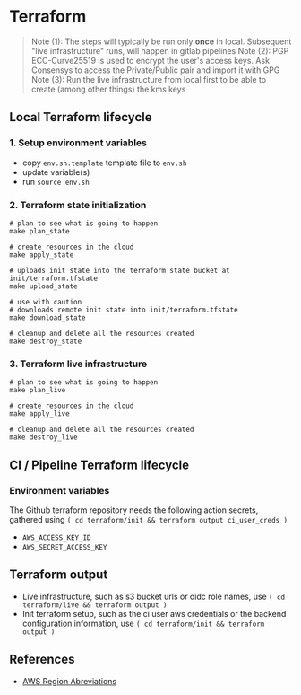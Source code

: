 # Terraform

> Note (1): The steps will typically be run only **once** in local. Subsequent "live infrastructure" runs, will happen in gitlab pipelines
> Note (2): PGP ECC-Curve25519  is used to encrypt the user's access keys. Ask Consensys to access the Private/Public pair and import it with GPG
> Note (3): Run the live infrastructure from local first to be able to create (among other things) the kms keys

## Local Terraform lifecycle

### 1. Setup environment variables

* copy `env.sh.template` template file to `env.sh`
* update variable(s)
* run `source env.sh`

### 2. Terraform state initialization

```shell
# plan to see what is going to happen
make plan_state

# create resources in the cloud
make apply_state

# uploads init state into the terraform state bucket at init/terraform.tfstate
make upload_state

# use with caution
# downloads remote init state into init/terraform.tfstate
make download_state

# cleanup and delete all the resources created
make destroy_state
```

### 3. Terraform live infrastructure

```shell
# plan to see what is going to happen
make plan_live

# create resources in the cloud
make apply_live

# cleanup and delete all the resources created
make destroy_live
```

## CI / Pipeline Terraform lifecycle

### Environment variables

The Github terraform repository needs the following action secrets, gathered using `( cd terraform/init && terraform output ci_user_creds )`

- `AWS_ACCESS_KEY_ID`
- `AWS_SECRET_ACCESS_KEY`

## Terraform output

* Live infrastructure, such as s3 bucket urls or oidc role names, use `( cd terraform/live && terraform output )`
* Init terraform setup, such as the ci user aws credentials or the backend configuration information, use `( cd terraform/init && terraform output )`

## References

* [AWS Region Abreviations](https://docs.aws.amazon.com/AmazonS3/latest/userguide/aws-usage-report-understand.html)

